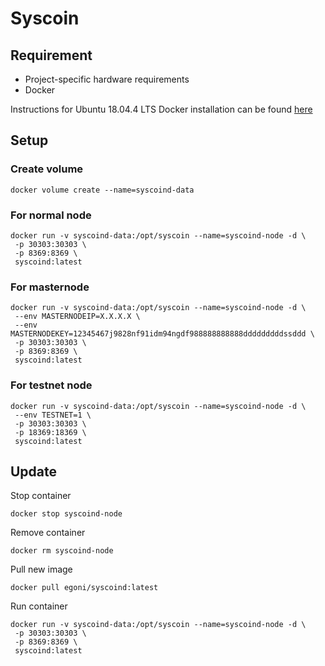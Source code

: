 # Syscoin
## Requirement
* Project-specific hardware requirements
* Docker

Instructions for Ubuntu 18.04.4 LTS Docker installation can be found [here](https://github.com/egoni/docker/blob/master/README.md)
## Setup
### Create volume
```
docker volume create --name=syscoind-data
```
### For normal node
```
docker run -v syscoind-data:/opt/syscoin --name=syscoind-node -d \
 -p 30303:30303 \
 -p 8369:8369 \
 syscoind:latest
```
### For masternode
```
docker run -v syscoind-data:/opt/syscoin --name=syscoind-node -d \
 --env MASTERNODEIP=X.X.X.X \
 --env MASTERNODEKEY=12345467j9828nf91idm94ngdf988888888888dddddddddssddd \
 -p 30303:30303 \
 -p 8369:8369 \
 syscoind:latest
```
### For testnet node
```
docker run -v syscoind-data:/opt/syscoin --name=syscoind-node -d \
 --env TESTNET=1 \
 -p 30303:30303 \
 -p 18369:18369 \
 syscoind:latest
```
## Update
Stop container
```
docker stop syscoind-node
```
Remove container
```
docker rm syscoind-node
```
Pull new image
```
docker pull egoni/syscoind:latest
```
Run container
```
docker run -v syscoind-data:/opt/syscoin --name=syscoind-node -d \
 -p 30303:30303 \
 -p 8369:8369 \
 syscoind:latest
```

